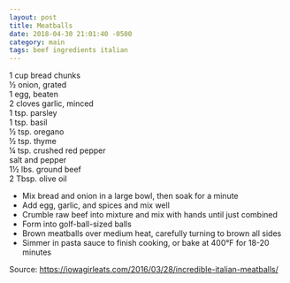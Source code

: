 ```yaml
---
layout: post
title: Meatballs
date: 2018-04-30 21:01:40 -0500
category: main
tags: beef ingredients italian
---
```

1 cup bread chunks  
½ onion, grated  
1 egg, beaten  
2 cloves garlic, minced  
1 tsp. parsley  
1 tsp. basil  
½ tsp. oregano  
½ tsp. thyme  
¼ tsp. crushed red pepper  
salt and pepper  
1½ lbs. ground beef  
2 Tbsp. olive oil  

  * Mix bread and onion in a large bowl, then soak for a minute
  * Add egg, garlic, and spices and mix well
  * Crumble raw beef into mixture and mix with hands until just combined
  * Form into golf-ball-sized balls
  * Brown meatballs over medium heat, carefully turning to brown all sides
  * Simmer in pasta sauce to finish cooking, or bake at 400°F for 18-20 minutes

Source: <a href="https://iowagirleats.com/2016/03/28/incredible-italian-meatballs/">https://iowagirleats.com/2016/03/28/incredible-italian-meatballs/</a>

